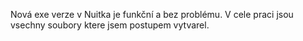 Nová exe verze v Nuitka je funkční a bez problému.
V cele praci jsou vsechny soubory ktere jsem postupem vytvarel.
